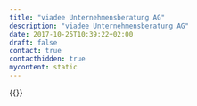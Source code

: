 ```yaml
---
title: "viadee Unternehmensberatung AG"
description: "viadee Unternehmensberatung AG"
date: 2017-10-25T10:39:22+02:00
draft: false
contact: true
contacthidden: true
mycontent: static
---
```

{{<partner-single
company="viadee Unternehmensberatung AG"
type="si"
website="https://www.viadee.de/business-process-management/"
countrycode="DE"
city="Köln"
description="Excellent Technology and IT Management advice, independence and innovation - that is what viadee IT-Consulting stands for since 1994. Profound project experience in various industries as well as the technical and methodological skills of our IT consultants are the basis for success and the reason for customers’ satisfaction. Business Process Management, process modeling and automation are major fields of competence. We offer functional process analysis, modeling and optimization, technical process design and execution, preparation of the enterprise application landscape, integration of process automation platforms, trainings and coaching on the job.Our Camunda BPM competence team consists of over 20 consultants. These consultants successfully completed over 50 camunda related process automation projects since 2013 in several industries."
siregion="emea"
level="advanced"
logo="//images.ctfassets.net/vpidbgnakfvf/2pagz8MJpEeNdgUXYlLrKD/0fe02033ba33798476ec1796229a0164/viadee_unternehmensberatung_ag_logo.png">}}